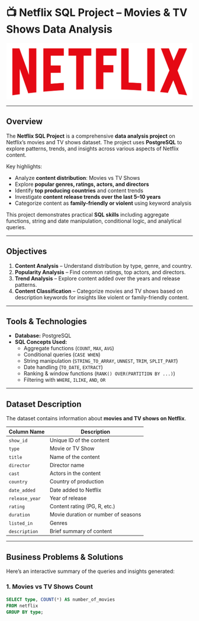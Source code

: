 # 📺 Netflix SQL Project – Movies & TV Shows Data Analysis

![Netflix Logo](https://raw.githubusercontent.com/himanshujoshitech/Netflix_SQL_Project/main/logo.png)

---

## Overview

The **Netflix SQL Project** is a comprehensive **data analysis project** on Netflix’s movies and TV shows dataset. The project uses **PostgreSQL** to explore patterns, trends, and insights across various aspects of Netflix content.

Key highlights:

- Analyze **content distribution**: Movies vs TV Shows
- Explore **popular genres, ratings, actors, and directors**
- Identify **top producing countries** and content trends
- Investigate **content release trends over the last 5–10 years**
- Categorize content as **family-friendly or violent** using keyword analysis

This project demonstrates practical **SQL skills** including aggregate functions, string and date manipulation, conditional logic, and analytical queries.

---

## Objectives

1. **Content Analysis** – Understand distribution by type, genre, and country.  
2. **Popularity Analysis** – Find common ratings, top actors, and directors.  
3. **Trend Analysis** – Explore content added over the years and release patterns.  
4. **Content Classification** – Categorize movies and TV shows based on description keywords for insights like violent or family-friendly content.  

---

## Tools & Technologies

- **Database:** PostgreSQL  
- **SQL Concepts Used:**  
  - Aggregate functions (`COUNT`, `MAX`, `AVG`)  
  - Conditional queries (`CASE WHEN`)  
  - String manipulation (`STRING_TO_ARRAY`, `UNNEST`, `TRIM`, `SPLIT_PART`)  
  - Date handling (`TO_DATE`, `EXTRACT`)  
  - Ranking & window functions (`RANK() OVER(PARTITION BY ...)`)  
  - Filtering with `WHERE`, `ILIKE`, `AND`, `OR`  

---

## Dataset Description

The dataset contains information about **movies and TV shows on Netflix**.

| Column Name    | Description |
|----------------|-------------|
| `show_id`      | Unique ID of the content |
| `type`         | Movie or TV Show |
| `title`        | Name of the content |
| `director`     | Director name |
| `cast`         | Actors in the content |
| `country`      | Country of production |
| `date_added`   | Date added to Netflix |
| `release_year` | Year of release |
| `rating`       | Content rating (PG, R, etc.) |
| `duration`     | Movie duration or number of seasons |
| `listed_in`    | Genres |
| `description`  | Brief summary of content |

---

## Business Problems & Solutions

Here’s an interactive summary of the queries and insights generated:

### 1. Movies vs TV Shows Count
```sql
SELECT type, COUNT(*) AS number_of_movies
FROM netflix
GROUP BY type;


